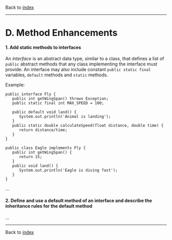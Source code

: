 Back to [index](README.md)

---
# D. Method Enhancements
#### 1. Add static methods to interfaces
An _interface_ is an abstract data type, similar to a class, that defines a list of `public` abstract methods that any class implementing the interface must provide.
An interface may also include constant `public static final` variables, `default` methods and `static` methods.

Example:
```
public interface Fly {
   public int getWingSpan() throws Exception;
   public static final int MAX_SPEED = 100;
 
   public default void land() {
      System.out.println('Animal is landing');
   }
   public static double calculateSpeed(float distance, double time) {
      return distance/time;
   }
}
 
public class Eagle implements Fly {
   public int getWingSpan() {
      return 15;
   }
   public void land() {
      System.out.println('Eagle is diving fast');
   }
}
```
...
#### 2. Define and use a default method of an interface and describe the inheritance rules for the default method
...

---
Back to [index](README.md)
